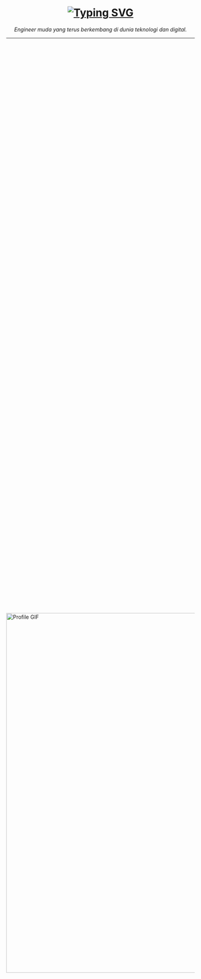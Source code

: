 <h1 align="center"><a href="https://git.io/typing-svg"><img src="https://readme-typing-svg.demolab.com?font=Fira+Code&pause=1000&color=F7F7F7&width=435&lines=Selamat+datang+di+github+saya" alt="Typing SVG" /></a></h1>
<p align="center">
  <em>Engineer muda yang terus berkembang di dunia teknologi dan digital.</em>
</p>

---

<div style="position: relative; width: 100%; height: 100vh; overflow: hidden;">
  <img src="https://i.pinimg.com/originals/e1/7a/b9/e17ab9681bec36303a67cd0e13a7b170.gif" alt="Profile GIF" style="position: absolute; top: 50%; left: 50%; width: 100vw; height: auto; transform: translate(-50%, -50%)"/>
</div>

---

### 🧠 Tentang Saya

Saya adalah seorang pemuda yang bersemangat dalam dunia teknologi, terutama di bidang **Quality Control Engineering**, **pengembangan web**, dan **otomasi sistem sederhana**.

Saya percaya bahwa kerja keras, konsistensi, dan kemauan untuk terus belajar adalah kunci untuk mencapai kesuksesan.

---

### 💼 Fokus Saat Ini

- 🔧 Membangun portofolio web modern & fungsional
- ⚙️ Belajar backend development (Laravel, MySQL)
- 🤖 Eksperimen dengan AI & IoT (gesture control, ESP32)
- 🌱 Sedang mempelajari Android Studio & Kotlin

---

### 🔧 Teknologi & Tools

<div align="left">
  <img src="https://cdn.jsdelivr.net/gh/devicons/devicon/icons/html5/html5-original.svg" height="40" alt="html5 logo"  />
  <img width="12" />
  <img src="https://cdn.jsdelivr.net/gh/devicons/devicon/icons/css3/css3-original.svg" height="40" alt="css logo"  />
  <img width="12" />
  <img src="https://cdn.jsdelivr.net/gh/devicons/devicon/icons/javascript/javascript-original.svg" height="40" alt="javascript logo"  />
  <img width="12" />
  <img src="https://cdn.jsdelivr.net/gh/devicons/devicon/icons/tailwindcss/tailwindcss-original-wordmark.svg" height="40" alt="tailwindcss logo"  />
  <img width="12" />
  <img src="https://cdn.jsdelivr.net/gh/devicons/devicon/icons/bootstrap/bootstrap-original.svg" height="40" alt="bootstrap logo"  />
</div>

---

### 📫 Kontak Saya

<div align="left">
  <a href="https://www.instagram.com/yoga_ariyanto312/" target="_blank">
    <img src="https://raw.githubusercontent.com/maurodesouza/profile-readme-generator/master/src/assets/icons/social/instagram/default.svg" width="50" height="40" alt="instagram logo"  />
  </a>
  <a href="https://x.com/y0ga_312" target="_blank">
    <img src="https://raw.githubusercontent.com/maurodesouza/profile-readme-generator/master/src/assets/icons/social/twitter/default.svg" width="50" height="40" alt="twitter logo"  />
  </a>
  <a href="https://card.yogaariyanto.com/" target="_blank">
    <img src="https://raw.githubusercontent.com/maurodesouza/profile-readme-generator/master/src/assets/icons/social/linktree/default.svg" width="50" height="40" alt="linktree logo"  />
  </a>
  <a href="https://discord.com/invite/JMZxVh7Q3q" target="_blank">
    <img src="https://raw.githubusercontent.com/maurodesouza/profile-readme-generator/master/src/assets/icons/social/discord/default.svg" width="50" height="40" alt="discord logo"  />
  </a>
</div>

---

## 📊 GitHub Stats & Streak

<p align="center">
  <img src="https://github-readme-streak-stats.herokuapp.com/?user=Yogaariyanto312&theme=radical" alt="GitHub Streak" />
  <img src="https://github-readme-stats.vercel.app/api/top-langs?username=Yogaariyanto312&layout=compact&theme=radical" alt="Top Languages" />
</p>

---

> *"Bangun dari bawah bukan berarti kalah. Tapi bukti bahwa kamu tahan banting dan gak nyerah."*
